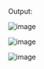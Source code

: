  Output:
 

![image](https://user-images.githubusercontent.com/57552973/209374832-5a95ebe7-4920-407d-b598-506774bec674.png)




![image](https://user-images.githubusercontent.com/57552973/209374861-7cf2a5a0-312c-44fd-97f5-0330c74371dd.png)




![image](https://user-images.githubusercontent.com/57552973/209374879-d1a5d05b-2216-4ea2-9d0f-ed3d731ad429.png)
